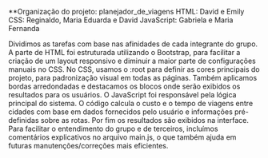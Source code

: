 **Organização do projeto: planejador_de_viagens
HTML: David e Emily
CSS: Reginaldo, Maria Eduarda e David
JavaScript: Gabriela e Maria Fernanda

Dividimos as tarefas com base nas afinidades de cada integrante do grupo. A parte de HTML foi estruturada utilizando o Bootstrap, para facilitar a criação de um layout responsivo e diminuir a maior parte de configurações manuais no CSS.
No CSS, usamos o :root para definir as cores principais do projeto, para padronização visual em todas as páginas. Também aplicamos bordas arredondadas e destacamos os blocos onde serão exibidos os resultados para os usuários.
O JavaScript foi responsável pela lógica principal do sistema. O código calcula o custo e o tempo de viagens entre cidades com base em dados fornecidos pelo usuário e informações pré-definidas sobre as rotas. Por fim os resultados são exibidos na interface.
Para facilitar o entendimento do grupo e de terceiros, incluímos comentários explicativos no arquivo main.js, o que também ajuda em futuras manutenções/correções mais eficientes.
